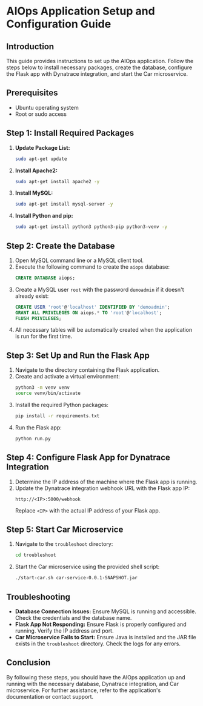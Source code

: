 # AIOps Application Setup and Configuration Guide

## Introduction
This guide provides instructions to set up the AIOps application. Follow the steps below to install necessary packages, create the database, configure the Flask app with Dynatrace integration, and start the Car microservice.

## Prerequisites
- Ubuntu operating system
- Root or sudo access

## Step 1: Install Required Packages

1. **Update Package List:**
    ```sh
    sudo apt-get update
    ```

2. **Install Apache2:**
    ```sh
    sudo apt-get install apache2 -y
    ```

3. **Install MySQL:**
    ```sh
    sudo apt-get install mysql-server -y
    ```

4. **Install Python and pip:**
    ```sh
    sudo apt-get install python3 python3-pip python3-venv -y
    ```

## Step 2: Create the Database

1. Open MySQL command line or a MySQL client tool.
2. Execute the following command to create the `aiops` database:
    ```sql
    CREATE DATABASE aiops;
    ```
3. Create a MySQL user `root` with the password `demoadmin` if it doesn't already exist:
    ```sql
    CREATE USER 'root'@'localhost' IDENTIFIED BY 'demoadmin';
    GRANT ALL PRIVILEGES ON aiops.* TO 'root'@'localhost';
    FLUSH PRIVILEGES;
    ```
4. All necessary tables will be automatically created when the application is run for the first time.

## Step 3: Set Up and Run the Flask App

1. Navigate to the directory containing the Flask application.
2. Create and activate a virtual environment:
    ```sh
    python3 -m venv venv
    source venv/bin/activate
    ```
3. Install the required Python packages:
    ```sh
    pip install -r requirements.txt
    ```
4. Run the Flask app:
    ```sh
    python run.py
    ```

## Step 4: Configure Flask App for Dynatrace Integration

1. Determine the IP address of the machine where the Flask app is running.
2. Update the Dynatrace integration webhook URL with the Flask app IP:
    ```
    http://<IP>:5000/webhook
    ```
    Replace `<IP>` with the actual IP address of your Flask app.

## Step 5: Start Car Microservice

1. Navigate to the `troubleshoot` directory:
    ```sh
    cd troubleshoot
    ```
2. Start the Car microservice using the provided shell script:
    ```sh
    ./start-car.sh car-service-0.0.1-SNAPSHOT.jar
    ```

## Troubleshooting

- **Database Connection Issues:** Ensure MySQL is running and accessible. Check the credentials and the database name.
- **Flask App Not Responding:** Ensure Flask is properly configured and running. Verify the IP address and port.
- **Car Microservice Fails to Start:** Ensure Java is installed and the JAR file exists in the `troubleshoot` directory. Check the logs for any errors.

## Conclusion

By following these steps, you should have the AIOps application up and running with the necessary database, Dynatrace integration, and Car microservice. For further assistance, refer to the application's documentation or contact support.
